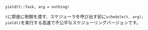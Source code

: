```
yield(t::Task, arg = nothing)
```

`t`に即座に制御を渡す、スケジューラを呼び出す前に`schedule(t, arg); yield()`を実行する高速で不公平なスケジューリングバージョンです。
